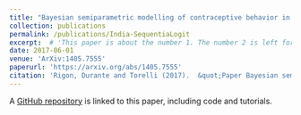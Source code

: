 ```yaml
---
title: "Bayesian semiparametric modelling of contraceptive behavior in India via sequential logistic regressions"
collection: publications
permalink: /publications/India-SequentiaLogit
excerpt:  # 'This paper is about the number 1. The number 2 is left for future work.'
date: 2017-06-01
venue: 'ArXiv:1405.7555'
paperurl: 'https://arxiv.org/abs/1405.7555'
citation: 'Rigon, Durante and Torelli (2017).  &quot;Paper Bayesian semiparametric modelling of contraceptive behavior in India via sequential logistic regressions.&quot; <i>ArXiv:1405.7555</i>.'
---
```


A [GitHub repository](https://github.com/tommasorigon/India-SequentiaLogit) is linked to this paper, including code and tutorials.
